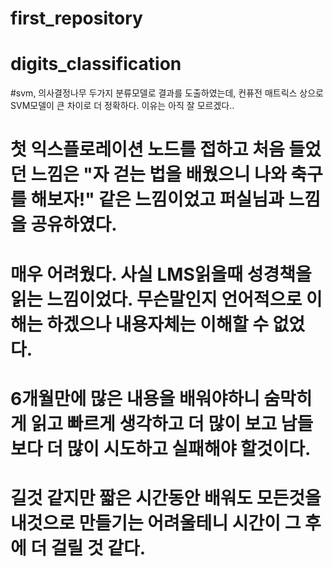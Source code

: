 # first_repository
# digits_classification
 

#svm, 의사결정나무 두가지 분류모델로 결과를 도출하였는데, 컨퓨전 매트릭스 상으로 SVM모델이 큰 차이로 더 정확하다. 이유는 아직 잘 모르겠다..















# 첫 익스플로레이션 노드를 접하고 처음 들었던 느낌은 "자 걷는 법을 배웠으니 나와 축구를 해보자!" 같은 느낌이었고 퍼실님과 느낌을 공유하였다.
# 매우 어려웠다. 사실 LMS읽을때 성경책을 읽는 느낌이었다. 무슨말인지 언어적으로 이해는 하겠으나 내용자체는 이해할 수 없었다.
# 6개월만에 많은 내용을 배워야하니 숨막히게 읽고 빠르게 생각하고 더 많이 보고 남들보다 더 많이 시도하고 실패해야 할것이다.
# 길것 같지만 짧은 시간동안 배워도 모든것을 내것으로 만들기는 어려울테니 시간이 그 후에 더 걸릴 것 같다.
